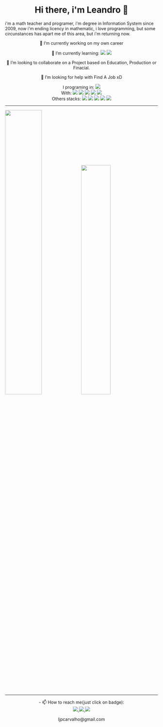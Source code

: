 <div align="center" >
  <h1>  Hi there, i'm Leandro 👋 </h1>
</div>
<div>
  <p>i'm a math teacher and programer, i'm degree in Information System since 2009, now i'm ending licency in mathematic, i love programming, but some circunstances has apart me of this area, but i'm returning now.</p>
</div>
<div align="center">
  <p>🔭 I’m currently working on my own career</p>
  <div> 🌱 I’m currently learning:
      <img src="https://img.shields.io/badge/Node%20js-339933?style=for-the-badge&logo=nodedotjs&logoColor=white" />
      <img src="https://img.shields.io/badge/Vue%20js-35495E?style=for-the-badge&logo=vuedotjs&logoColor=4FC08D" />
  </div>
  <div>
    <p>👯 I’m looking to collaborate on a Project based on Education, Production or Finacial.</p>
    <p> 🤔 I’m looking for help with Find A Job xD</p>
  </div>
    I programing in:
    <img src="https://img.shields.io/badge/JavaScript-323330?style=for-the-badge&logo=javascript&logoColor=F7DF1E" />
  <div>
    With:
    <img src="https://img.shields.io/badge/TypeScript-007ACC?style=for-the-badge&logo=typescript&logoColor=white" />
    <img src="https://img.shields.io/badge/Redux-593D88?style=for-the-badge&logo=redux&logoColor=white" />
    <img src="https://img.shields.io/badge/React-20232A?style=for-the-badge&logo=react&logoColor=61DAFB" />
    <img src="https://img.shields.io/badge/Vite-B73BFE?style=for-the-badge&logo=vite&logoColor=FFD62E" />
    <img src="https://img.shields.io/badge/Jest-C21325?style=for-the-badge&logo=jest&logoColor=white" />
  </div>
  <div>
    Others stacks:
    <img src="https://img.shields.io/badge/HTML5-E34F26?style=for-the-badge&logo=html5&logoColor=white" />
    <img src="https://img.shields.io/badge/CSS3-1572B6?style=for-the-badge&logo=css3&logoColor=white" />
    <img src="https://img.shields.io/badge/Material%20UI-007FFF?style=for-the-badge&logo=mui&logoColor=white" />
    <img src="https://img.shields.io/badge/styled--components-DB7093?style=for-the-badge&logo=styled-components&logoColor=white" />
    <img src="https://img.shields.io/badge/PHP-777BB4?style=for-the-badge&logo=php&logoColor=white" />
  </div>
</div>
</div>
<hr>
<div>
  <img src="https://github-readme-stats.vercel.app/api?username=leandrojpcarvalho&show_icons=true&&include_all_commits=true&count_private=true&hide_border=true&title_color=00bfbf&icon_color=00bfbf%25text_color=c9d1d9&bg_color=0d1117" width="49%" />
  <img src="https://github-readme-stats.vercel.app/api/top-langs/?username=leandrojpcarvalho&layout=compact&hide_border=true&tilte_color&text_color=00bfbf&bg_color=0d1117" width="44%" />
</div>
<hr>
<div align=center>
- 📫 How to reach me(just click on badge):
  <div>
    <a href="mailto:ljpcarvalho@gmail.com" target="_target">
      <img src="https://img.shields.io/badge/Gmail-D14836?style=for-the-badge&logo=gmail&logoColor=white)" />
    </a>
  <a href="https://wa.me/5583998639592" target="_target">
    <img src="https://img.shields.io/badge/WhatsApp-25D366?style=for-the-badge&logo=whatsapp&logoColor=white" />
  </a>
  <a href="https://www.linkedin.com/in/leandrojpcarvalho/" target="_target">
    <img src="https://img.shields.io/badge/LinkedIn-0077B5?style=for-the-badge&logo=linkedin&logoColor=white" />
  </a>
  </div>
  <p>ljpcarvalho@gmail.com</p>
</div>
